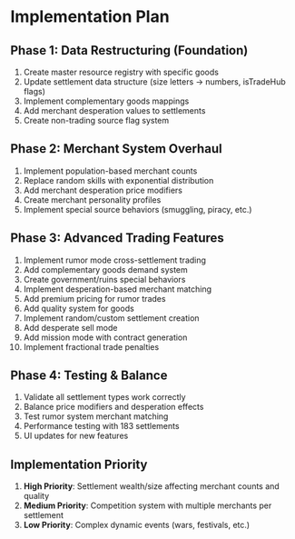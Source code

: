 # Implementation Plan

## Phase 1: Data Restructuring (Foundation)
1. Create master resource registry with specific goods
2. Update settlement data structure (size letters → numbers, isTradeHub flags)
3. Implement complementary goods mappings
4. Add merchant desperation values to settlements
5. Create non-trading source flag system

## Phase 2: Merchant System Overhaul
1. Implement population-based merchant counts
2. Replace random skills with exponential distribution
3. Add merchant desperation price modifiers
4. Create merchant personality profiles
5. Implement special source behaviors (smuggling, piracy, etc.)

## Phase 3: Advanced Trading Features
1. Implement rumor mode cross-settlement trading
2. Add complementary goods demand system
3. Create government/ruins special behaviors
4. Implement desperation-based merchant matching
5. Add premium pricing for rumor trades
6. Add quality system for goods
7. Implement random/custom settlement creation
8. Add desperate sell mode
9. Add mission mode with contract generation
10. Implement fractional trade penalties

## Phase 4: Testing & Balance
1. Validate all settlement types work correctly
2. Balance price modifiers and desperation effects
3. Test rumor system merchant matching
4. Performance testing with 183 settlements
5. UI updates for new features

## Implementation Priority
1. **High Priority**: Settlement wealth/size affecting merchant counts and quality
2. **Medium Priority**: Competition system with multiple merchants per settlement
3. **Low Priority**: Complex dynamic events (wars, festivals, etc.)
